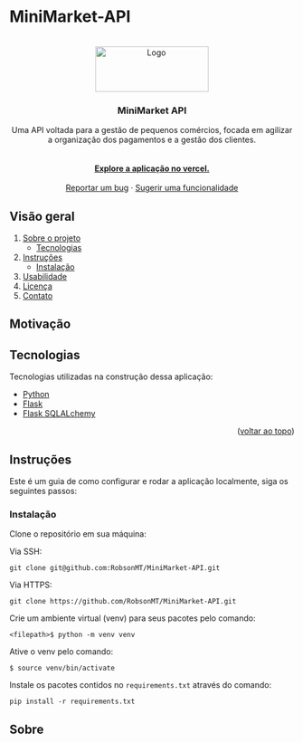 # MiniMarket-API

<br />
<div align="center">
  <a href="https://github.com/RobsonMT/MiniMarket-API">
    <img src="https://github.com/RobsonMT/MiniMarket-API/blob/feat/readme/assets/mmlogo.png?raw=true" alt="Logo" width="200" height="80">
  </a>

  <h3 align="center">MiniMarket API</h3>

  <p align="center">
    Uma API voltada para a gestão de pequenos comércios, focada em agilizar a organização dos pagamentos e a gestão dos clientes.
    <br />
    <br />
    <br />
    <a href="linkdovercel"><strong>Explore a aplicação no vercel.</strong></a>
    <br />
    <br />
    <a href="https://github.com/RobsonMT/MiniMarket-API/issues">Reportar um bug</a>
    ·
    <a href="https://github.com/RobsonMT/MiniMarket-API/issues">Sugerir uma funcionalidade</a>

  </p>
</div>

## Visão geral

  <ol>
    <li>
      <a href="#motivacao">Sobre o projeto</a>
      <ul>
        <li><a href="#tecnologias">Tecnologias</a></li>
      </ul>
    </li>
    <li>
      <a href="#instrucoes">Instruções</a>
      <ul>
        <li><a href="#instalacao">Instalação</a></li>
      </ul>
    </li>
    <li><a href="#usabilidade">Usabilidade</a></li>
    <li><a href="#licenca">Licença</a></li>
    <li><a href="#contato">Contato</a></li>
  </ol>

## Motivação

## Tecnologias

Tecnologias utilizadas na construção dessa aplicação:

- [Python](https://www.python.org/)
- [Flask](https://flask.palletsprojects.com/en/2.1.x/)
- [Flask SQLALchemy](https://flask-sqlalchemy.palletsprojects.com/en/2.x/)

<p align="right">(<a href="#top">voltar ao topo</a>)</p>

## Instruções

Este é um guia de como configurar e rodar a aplicação localmente, siga os seguintes passos:

### Instalação

Clone o repositório em sua máquina:
<br />

Via SSH:
<br />

`git clone git@github.com:RobsonMT/MiniMarket-API.git` 
<br />

Via HTTPS:
<br />

`git clone https://github.com/RobsonMT/MiniMarket-API.git` 
<br />

Crie um ambiente virtual (venv) para seus pacotes pelo comando:
<br />

`<filepath>$ python -m venv venv`
<br />

Ative o venv pelo comando:
<br />

`$ source venv/bin/activate`
<br />

Instale os pacotes contidos no `requirements.txt` através do comando:
<br />

`pip install -r requirements.txt`
<br />

## Sobre
